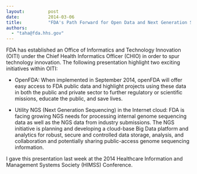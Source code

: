 ```yaml
---
layout:         post
date:           2014-03-06
title:          "FDA's Path Forward for Open Data and Next Generation Sequencing"
authors:        
  - "taha@fda.hhs.gov"
---
```


FDA has established an Office of Informatics and Technology Innovation (OITI) under the Chief Health Informatics Officer (CHIO) in order to spur technology innovation.  The following presentation highlight two exciting initiatives within OITI:

- OpenFDA: When implemented in September 2014, openFDA will offer easy access to FDA public data and highlight projects using these data in both the public and private sector to further regulatory or scientific missions, educate the public, and save lives.

- Utility NGS (Next Generation Sequencing) in the Internet cloud: FDA is facing growing NGS needs for processing internal genome sequencing data as well as the NGS data from industry submissions.  The NGS initiative is planning and developing a cloud-base Big Data platform and analytics for robust, secure and controlled data storage, analysis, and collaboration and potentially sharing public-access genome sequencing information.

I gave this presentation last week at the 2014 Healthcare Information and Management Systems Society (HIMSS) Conference.

<script async class="speakerdeck-embed" data-id="1479f8a0877401317a0e4eb1fffb7582" data-ratio="1.29456384323641" src="//speakerdeck.com/assets/embed.js"></script>